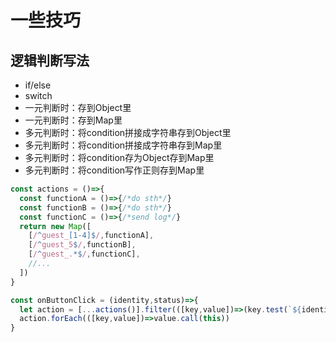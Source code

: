 # 一些技巧

## 逻辑判断写法

+ if/else
+ switch
+ 一元判断时：存到Object里
+ 一元判断时：存到Map里
+ 多元判断时：将condition拼接成字符串存到Object里
+ 多元判断时：将condition拼接成字符串存到Map里
+ 多元判断时：将condition存为Object存到Map里
+ 多元判断时：将condition写作正则存到Map里

```js
const actions = ()=>{
  const functionA = ()=>{/*do sth*/}
  const functionB = ()=>{/*do sth*/}
  const functionC = ()=>{/*send log*/}
  return new Map([
    [/^guest_[1-4]$/,functionA],
    [/^guest_5$/,functionB],
    [/^guest_.*$/,functionC],
    //...
  ])
}

const onButtonClick = (identity,status)=>{
  let action = [...actions()].filter(([key,value])=>(key.test(`${identity}_${status}`)))
  action.forEach(([key,value])=>value.call(this))
}
```

